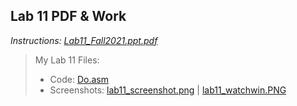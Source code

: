 ## Lab 11 PDF & Work

*Instructions: [Lab11_Fall2021.ppt.pdf](https://github.com/odnaiviv/CSC3210/blob/main/Labs/Lab%2011/Lab11_Fall2021.ppt.pdf)*

>My Lab 11 Files: 
>* Code: [Do.asm](https://github.com/odnaiviv/CSC3210/blob/main/Labs/Lab%2011/Do.asm)
>* Screenshots: [lab11_screenshot.png](https://github.com/odnaiviv/CSC3210/blob/main/Labs/Lab%2011/lab11_screenshot.png) | [lab11_watchwin.PNG](https://github.com/odnaiviv/CSC3210/blob/main/Labs/Lab%2011/lab11_watchwin.PNG)
